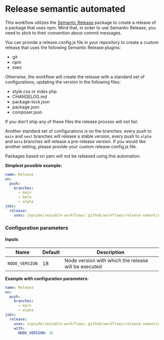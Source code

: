 # Release semantic automated

This workflow utilizes the [Semantic Release](https://github.com/semantic-release/semantic-release) package to create a release of a package that uses npm.
Mind that, in order to use Semantic Release, you need to stick to their convention about commit messages.

You can provide a release.config.js file in your repository to create a custom release that uses the following Semantic Release plugins:
- git
- npm
- exec

Otherwise, the workflow will create the release with a standard set of configurations, updating the version in the following files:
- style.css or index.php 
- CHANGELOG.md
- package-lock.json
- package.json
- composer.json

If you don't ship any of these files the release process will not fail.

Another standard set of configurations is on the branches: every push to `main` and `next` branches will release a stable version, every push to `alpha` and `beta` branches will release a pre-release version.
If you would like another setting, please provide your custom release.config.js file.

Packages based on yarn will not be released using this automation.

**Simplest possible example:**

```yml
name: Release
on:
  push:
    branches:
      - main
      - beta
      - alpha
jobs:
  release:
    uses: inpsyde/reusable-workflows/.github/workflows/release-semantic-automated.yml@main
```

### Configuration parameters

#### Inputs

| Name                  | Default                                                                                       | Description                                          |
|-----------------------|-----------------------------------------------------------------------------------------------|------------------------------------------------------|
| `NODE_VERSION`        | 18                                                                                            | Node version with which the release will be executed |

**Example with configuration parameters:**

```yml
name: Release
on:
  push:
    branches:
      - main
      - alpha
jobs:
  release:
    uses: inpsyde/reusable-workflows/.github/workflows/release-semantic-automated.yml@main
    with:
      NODE_VERSION: 16
```

